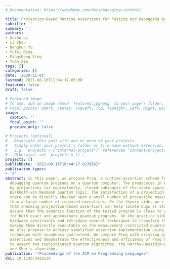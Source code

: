 ```yaml
---
# Documentation: https://wowchemy.com/docs/managing-content/

title: Projection-Based Runtime Assertions for Testing and Debugging Quantum Programs
subtitle: ''
summary: ''
authors:
- Gushu Li
- Li Zhou
- Nengkun Yu
- Yufei Ding
- Mingsheng Ying
- Yuan Xie
tags: []
categories: []
date: '2020-11-01'
lastmod: 2021-08-16T11:44:17-05:00
featured: false
draft: false

# Featured image
# To use, add an image named `featured.jpg/png` to your page's folder.
# Focal points: Smart, Center, TopLeft, Top, TopRight, Left, Right, BottomLeft, Bottom, BottomRight.
image:
  caption: ''
  focal_point: ''
  preview_only: false

# Projects (optional).
#   Associate this post with one or more of your projects.
#   Simply enter your project's folder or file name without extension.
#   E.g. `projects = ["internal-project"]` references `content/project/deep-learning/index.md`.
#   Otherwise, set `projects = []`.
projects: []
publishDate: '2021-08-16T16:44:17.827656Z'
publication_types:
- '2'
abstract: In this paper, we propose Proq, a runtime assertion scheme for testing and
  debugging quantum programs on a quantum computer. The predicates in Proq are represented
  by projections (or equivalently, closed subspaces of the state space), following
  Birkhoff-von Neumann quantum logic. The satisfaction of a projection by a quantum
  state can be directly checked upon a small number of projective measurements rather
  than a large number of repeated executions. On the theory side, we rigorously prove
  that checking projection-based assertions can help locate bugs or statistically
  assure that the semantic function of the tested program is close to what we expect,
  for both exact and approximate quantum programs. On the practice side, we consider
  hardware constraints and introduce several techniques to transform the assertions,
  making them directly executable on the measurement-restricted quantum computers.
  We also propose to achieve simplified assertion implementation using local projection
  technique with soundness guaranteed. We compare Proq with existing quantum program
  assertions and demonstrate the effectiveness and efficiency of Proq by its applications
  to assert two sophisticated quantum algorithms, the Harrow-Hassidim-Lloyd algorithm
  and Shor's algorithm.
publication: '*Proceedings of the ACM on Programming Languages*'
doi: 10.1145/3428218
---
```

